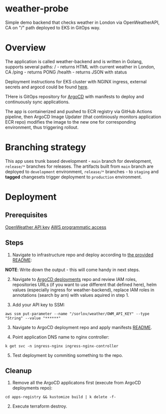 # weather-probe
Simple demo backend that checks weather in London via OpenWeatherAPI, CA on "/" path deployed to EKS in GitOps way.

# Overview

The application is called weather-backend and is written in Golang, supports several paths:
/ - returns HTML with current weather in London, CA
/ping - returns PONG
/health - returns JSON with status

Deployment instructions for EKS cluster with NGINX ingress, external secrets and argocd could be found [here](/https://github.com/s0rl0v/weather-infra).

THere is GitOps repository for [ArgoCD](/https://github.com/s0rl0v/weather-k8s-deployments) with manifests to deploy and continuously sync applications.

The app is containerized and pushed to ECR registry via GitHub Actions pipeline, then ArgoCD Image Updater (that continiously monitors application ECR repo) modifies the image to the new one for corresponding environment, thus triggering rollout.

# Branching strategy

This app uses trunk based development - `main` branch for development, `release/*` branches for releases.
The artifacts built from `main` branch are deployed to `development` environment, `release/*` branches - to `staging` and **tagged** changesets trigger deployment to `production` environment.

# Deployment

## Prerequisites

[OpenWeather API key](/https://openweathermap.org/appid)
[AWS programmatic access](/https://docs.aws.amazon.com/general/latest/gr/aws-sec-cred-types.html#access-keys-and-secret-access-keys)

## Steps

1. Navigate to infrastructure repo and deploy according to [the provided README](/https://github.com/s0rl0v/weather-infra/blob/main/README.md):

**NOTE**: Write down the output - this will come handy in next steps.

2. Navigate to [ArgoCD deployments](/https://github.com/s0rl0v/weather-k8s-deployments/blob/main/README.md) repo and review IAM roles, repositories URLs (if you want to use different that defined here), helm values (especially ingress for weather-backend), replace IAM roles in annotations (search by arn) with values aquired in step 1.

3. Add your API key to SSM:

```
aws ssm put-parameter --name "/sorlov/weather/OWM_API_KEY" --type "String" --value "******"
```

3. Navigate to ArgoCD deployment repo and apply manifests [README](/https://github.com/s0rl0v/weather-infra/blob/main/README.md).

4. Point application DNS name to nginx controller:

```
k get svc -n ingress-nginx ingress-nginx-controller
```

5. Test deployment by commiting something to the repo.


## Cleanup

1. Remove all the ArgoCD applicatons first (execute from ArgoCD deployments repo):

```
cd apps-registry && kustomize build | k delete -f-
```

2. Execute terraform destroy.
